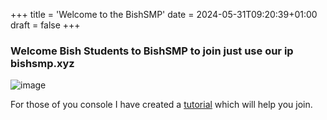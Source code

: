 +++
title = 'Welcome to the BishSMP'
date = 2024-05-31T09:20:39+01:00
draft = false
+++

### Welcome Bish Students to BishSMP to join just use our ip bishsmp.xyz
![image](https://github.com/SteelBallBell/BishSMP/assets/171248181/dbe7a7cb-3928-4545-8402-2c924680ab73)


For those of you console I have created a [tutorial](https://bishsmp.xyz/posts/Console-Tutorial/) which will help you join.
